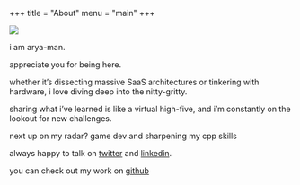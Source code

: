 +++
title = "About"
menu = "main"
+++

![](/images/about.jpg)

i am arya-man.

appreciate you for being here.

whether it’s dissecting massive SaaS architectures or tinkering with hardware, i love diving deep into the nitty-gritty. 

sharing what i’ve learned is like a virtual high-five, and i’m constantly on the lookout for new challenges. 

next up on my radar? game dev and sharpening my cpp skills

always happy to talk on [twitter](https://twitter.com/aryamantwts) and [linkedin](https://www.linkedin.com/in/aryamangupta1). 

you can check out my work on [github](https://www.github.com/Gupta-Aryaman)
